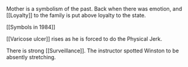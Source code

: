 Mother is a symbolism of the past. Back when there was emotion, and [[Loyalty]] to the family is put above loyalty to the state.

[[Symbols in 1984]]

[[Varicose ulcer]] rises as he is forced to do the Physical Jerk.

There is strong [[Surveillance]]. The instructor spotted Winston to be absently stretching.
